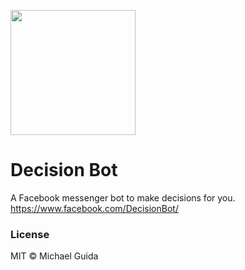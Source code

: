 <img src="https://scontent-iad3-1.xx.fbcdn.net/t31.0-8/14361407_1819801481575177_3011842494336768988_o.png"
     height=200px
     width=200px>
</img>

# Decision Bot

A Facebook messenger bot to make decisions for you. https://www.facebook.com/DecisionBot/

### License

MIT © Michael Guida
